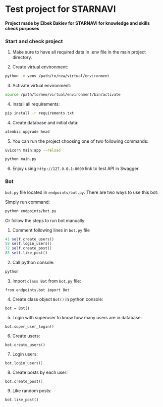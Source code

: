 # Test project for STARNAVI

#### Project made by Elbek Bakiev for STARNAVI for knowledge and skills check purposes

### Start and check project

1. Make sure to have all required data in .env file in the main project directory.


2. Create virtual environment:

```bash
python -m venv /path/to/new/virtual/environment
```

3. Activate virtual environment:

```bash
source /path/to/new/virtual/environment/bin/activate
```

4. Install all requirements:

```bash
pip install -r requirements.txt
```

4. Create database and initial data:

```bash
alembic upgrade head
```

5. You can run the project choosing one of two following commands:

```bash
uvicorn main:app --reload
```

```bash
python main.py
```

6. Enjoy using `http://127.0.0.1:8000` link to test API in Swagger

### Bot

`bot.py` file located in `endpoints/bot.py`. There are two ways to use this bot:

Simply run command:

```bash
python endpoints/bot.py
```

Or follow the steps to run bot manually:

1. Comment following lines in `bot.py` file

```python
41 self.create_users()
58 self.login_users()
72 self.create_post()
85 self.like_post()
```

2. Call python console:

```bash
python
```

3. Import `class Bot` from `bot.py` file:

```pycon
from endpoints.bot import Bot
```

4. Create class object `Bot()` in python console:

```pycon
bot = Bot()
```

5. Login with superuser to know how many users are in database:

```pycon
bot.super_user_login()
```

6. Create users:

```pycon
bot.create_users()
```

7. Login users:

```pycon
bot.login_users()
```

8. Create posts by each user:

```pycon
bot.create_post()
```

9. Like random posts:

```pycon
bot.like_post()
```